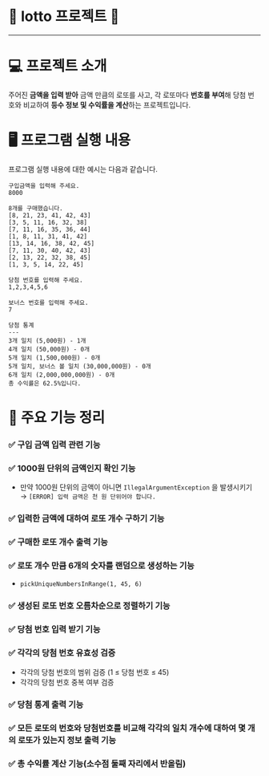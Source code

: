# 🎰 lotto 프로젝트 🎰
- - -
# 💻 프로젝트 소개
주어진 **금액을 입력 받아** 금액 만큼의 로또를 사고, 각 로또마다 **번호를 부여**해 당첨 번호와 비교하여 **등수 정보 및 
수익률을 계산**하는 프로젝트입니다.

# 🖥️ 프로그램 실행 내용
프로그램 실행 내용에 대한 예시는 다음과 같습니다.  
```TEXT
구입금액을 입력해 주세요.
8000

8개를 구매했습니다.
[8, 21, 23, 41, 42, 43] 
[3, 5, 11, 16, 32, 38] 
[7, 11, 16, 35, 36, 44] 
[1, 8, 11, 31, 41, 42] 
[13, 14, 16, 38, 42, 45] 
[7, 11, 30, 40, 42, 43] 
[2, 13, 22, 32, 38, 45] 
[1, 3, 5, 14, 22, 45]

당첨 번호를 입력해 주세요.
1,2,3,4,5,6

보너스 번호를 입력해 주세요.
7

당첨 통계
---
3개 일치 (5,000원) - 1개
4개 일치 (50,000원) - 0개
5개 일치 (1,500,000원) - 0개
5개 일치, 보너스 볼 일치 (30,000,000원) - 0개
6개 일치 (2,000,000,000원) - 0개
총 수익률은 62.5%입니다.
```
# 🔧 주요 기능 정리

### ✅ 구입 금액 입력 관련 기능

### ✅ 1000원 단위의 금액인지 확인 기능

- 만약 1000원 단위의 금액이 아니면 `IllegalArgumentException` 을 발생시키기
  → ```[ERROR] 입력 금액은 천 원 단위어야 합니다.```

### ✅ 입력한 금액에 대하여 로또 개수 구하기 기능

### ✅ 구매한 로또 개수 출력 기능

### ✅ 로또 개수 만큼 6개의 숫자를 랜덤으로 생성하는 기능

- `pickUniqueNumbersInRange(1, 45, 6)`

### ✅ 생성된 로또 번호 오름차순으로 정렬하기 기능

### ✅ 당첨 번호 입력 받기 기능

### ✅ 각각의 당첨 번호 유효성 검증

- 각각의 당첨 번호의 범위 검증 (1 ≤ 당첨 번호 ≤ 45)
- 각각의 당첨 번호 중복 여부 검증

### ✅ 당첨 통계 출력 기능

### ✅ 모든 로또의 번호와 당첨번호를 비교해 각각의 일치 개수에 대하여 몇 개의 로또가 있는지 정보 출력 기능

### ✅ 총 수익률 계산 기능(소수점 둘째 자리에서 반올림)